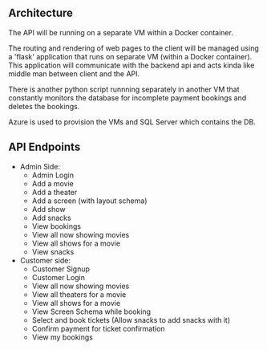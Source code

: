 ## Architecture
The API will be running on a separate VM within a Docker container.

The routing and rendering of web pages to the client will be managed using a 'flask' application that runs on separate VM (within a Docker container). This application will communicate with the backend api and acts kinda like middle man between client and the API.

There is another python script runnning separately in another VM that constantly monitors the database for incomplete payment bookings and deletes the bookings.

Azure is used to provision the VMs and SQL Server which contains the DB.

## API Endpoints
* Admin Side:
    * Admin Login
    * Add a movie
    * Add a theater
    * Add a screen (with layout schema)
    * Add show
    * Add snacks
    * View bookings
    * View all now showing movies
    * View all shows for a movie
    * View snacks
* Customer side:
    * Customer Signup
    * Customer Login
    * View all now showing movies
    * View all theaters for a movie
    * View all shows for a movie
    * View Screen Schema while booking
    * Select and book tickets (Allow snacks to add snacks with it)
    * Confirm payment for ticket confirmation
    * View my bookings